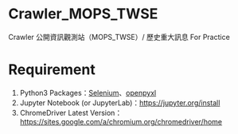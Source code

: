 # Crawler_MOPS_TWSE
Crawler 公開資訊觀測站（MOPS_TWSE）/ 歷史重大訊息 For Practice

# Requirement
1. Python3 Packages：[Selenium](https://pypi.org/project/selenium/)、[openpyxl](https://pypi.org/project/openpyxl/)
2. Jupyter Notebook (or JupyterLab)：https://jupyter.org/install
3. ChromeDriver Latest Version：https://sites.google.com/a/chromium.org/chromedriver/home
